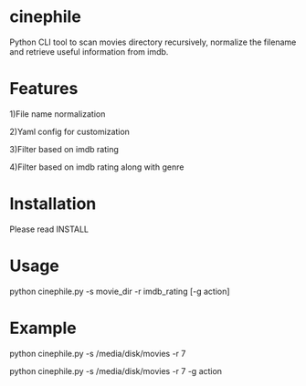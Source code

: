 cinephile
=========

Python CLI tool to scan movies directory recursively, normalize the filename and retrieve useful information from imdb.

Features
========

  1)File name normalization

  2)Yaml config for customization

  3)Filter based on imdb rating

  4)Filter based on imdb rating along with genre

Installation
============

Please read INSTALL

Usage
=====

python cinephile.py -s movie_dir -r imdb_rating [-g action]

Example
=======

python cinephile.py -s /media/disk/movies -r 7

python cinephile.py -s /media/disk/movies -r 7 -g action